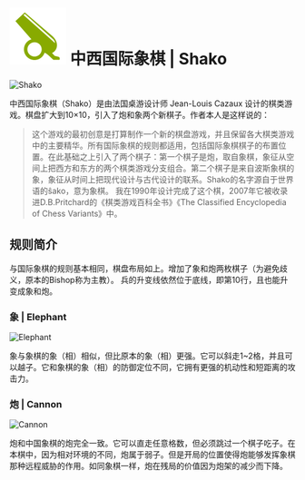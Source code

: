 # ![Shako](https://github.com/gbtami/pychess-variants/blob/master/static/icons/shako.svg) 中西国际象棋 | Shako

![Shako](https://github.com/gbtami/pychess-variants/blob/master/static/images/CVariantsGuide/Shako.png)

中西国际象棋（Shako）是由法国桌游设计师 Jean-Louis Cazaux 设计的棋类游戏。棋盘扩大到10×10，引入了炮和象两个新棋子。作者本人是这样说的：

> 这个游戏的最初创意是打算制作一个新的棋盘游戏，并且保留各大棋类游戏中的主要精华。所有国际象棋的规则都适用，包括国际象棋棋子的布置位置。在此基础之上引入了两个棋子：第一个棋子是炮，取自象棋，象征从空间上把西方和东方的两个棋类游戏分支组合。第二个棋子是来自波斯象棋的象，象征从时间上把现代设计与古代设计的联系。Shako的名字源自于世界语的ŝako，意为象棋。
> 我在1990年设计完成了这个棋，2007年它被收录进D.B.Pritchard的《棋类游戏百科全书》《The Classified Encyclopedia of Chess Variants》中。

## 规则简介

与国际象棋的规则基本相同，棋盘布局如上。增加了象和炮两枚棋子（为避免歧义，原本的Bishop称为主教）。
兵的升变线依然位于底线，即第10行，且也能升变成象和炮。

### 象 | Elephant

![Elephant](https://github.com/gbtami/pychess-variants/blob/master/static/images/CVariantsGuide/ShakoElephant.png)

象与象棋的象（相）相似，但比原本的象（相）更强。它可以斜走1~2格，并且可以越子。它和象棋的象（相）的防御定位不同，它拥有更强的机动性和短距离的攻击力。

### 炮 | Cannon

![Cannon](https://github.com/gbtami/pychess-variants/blob/master/static/images/CVariantsGuide/Cannon.png)

炮和中国象棋的炮完全一致。它可以直走任意格数，但必须跳过一个棋子吃子。在本棋中，因为相对环境的不同，炮属于弱子。但是开局的位置使得炮能够发挥象棋那种远程威胁的作用。如同象棋一样，炮在残局的价值因为炮架的减少而下降。
